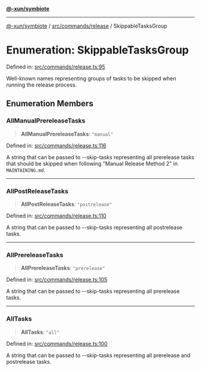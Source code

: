 [**@-xun/symbiote**](../../../../README.md)

***

[@-xun/symbiote](../../../../README.md) / [src/commands/release](../README.md) / SkippableTasksGroup

# Enumeration: SkippableTasksGroup

Defined in: [src/commands/release.ts:95](https://github.com/Xunnamius/symbiote/blob/a432129d36367c9c0fe2512d6ba837487d12f425/src/commands/release.ts#L95)

Well-known names representing groups of tasks to be skipped when running the
release process.

## Enumeration Members

### AllManualPrereleaseTasks

> **AllManualPrereleaseTasks**: `"manual"`

Defined in: [src/commands/release.ts:116](https://github.com/Xunnamius/symbiote/blob/a432129d36367c9c0fe2512d6ba837487d12f425/src/commands/release.ts#L116)

A string that can be passed to --skip-tasks representing all prerelease
tasks that should be skipped when following "Manual Release Method 2" in
`MAINTAINING.md`.

***

### AllPostReleaseTasks

> **AllPostReleaseTasks**: `"postrelease"`

Defined in: [src/commands/release.ts:110](https://github.com/Xunnamius/symbiote/blob/a432129d36367c9c0fe2512d6ba837487d12f425/src/commands/release.ts#L110)

A string that can be passed to --skip-tasks representing all postrelease
tasks.

***

### AllPrereleaseTasks

> **AllPrereleaseTasks**: `"prerelease"`

Defined in: [src/commands/release.ts:105](https://github.com/Xunnamius/symbiote/blob/a432129d36367c9c0fe2512d6ba837487d12f425/src/commands/release.ts#L105)

A string that can be passed to --skip-tasks representing all prerelease
tasks.

***

### AllTasks

> **AllTasks**: `"all"`

Defined in: [src/commands/release.ts:100](https://github.com/Xunnamius/symbiote/blob/a432129d36367c9c0fe2512d6ba837487d12f425/src/commands/release.ts#L100)

A string that can be passed to --skip-tasks representing all prerelease and
postrelease tasks.
